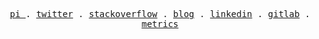 <p align="center">
  <samp>
    <a href="https://en.wikipedia.org/wiki/List_of_formulae_involving_%CF%80"> pi </a> .
    <a href="https://twitter.com/raklaptudirm">twitter</a> .
    <a href="https://stackoverflow.com/users/14553594/rak-laptudirm">stackoverflow</a> .
    <a href="https://raklaptudirm.medium.com/">blog</a> .
    <a href="https://www.linkedin.com/in/laptudirm/">linkedin</a> .
    <a href="https://gitlab.com/raklaptudirm">gitlab</a> .
    <a href="https://github.com/raklaptudirm/raklaptudirm/blob/main/metrics.md">metrics</a>
  </samp>
</p>
